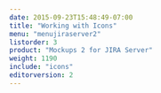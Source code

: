 ```yaml
---
date: 2015-09-23T15:48:49-07:00
title: "Working with Icons"
menu: "menujiraserver2"
listorder: 3
product: "Mockups 2 for JIRA Server"
weight: 1190
include: "icons"
editorversion: 2
---
```


